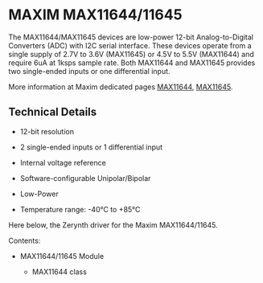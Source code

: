# MAXIM MAX11644/11645

The MAX11644/MAX11645 devices are low-power 12-bit Analog-to-Digital Converters (ADC) with I2C serial interface.
These devices operate from a single supply of 2.7V to 3.6V (MAX11645) or 4.5V to 5.5V (MAX11644) and require 6uA at 1ksps sample rate.
Both MAX11644 and MAX11645 provides two single-ended inputs or one differential input.

More information at Maxim dedicated pages [MAX11644](https://www.maximintegrated.com/en/products/analog/data-converters/analog-to-digital-converters/MAX11644.html),
[MAX11645](https://www.maximintegrated.com/en/products/analog/data-converters/analog-to-digital-converters/MAX11645.html).

## Technical Details


* 12-bit resolution


* 2 single-ended inputs or 1 differential input


* Internal voltage reference


* Software-configurable Unipolar/Bipolar


* Low-Power


* Temperature range: -40°C to +85°C

Here below, the Zerynth driver for the Maxim MAX11644/11645.

Contents:


* MAX11644/11645 Module


    * MAX11644 class
